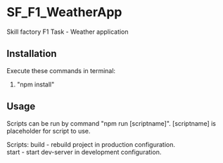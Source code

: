 # SF_F1_WeatherApp
Skill factory F1 Task - Weather application

## Installation

Execute these commands in terminal:
1. "npm install"

## Usage

Scripts can be run by command "npm run [scriptname]". [scriptname] is placeholder for script to use.

Scripts:
build - rebuild project in production configuration.  
start - start dev-server in development configuration.  
